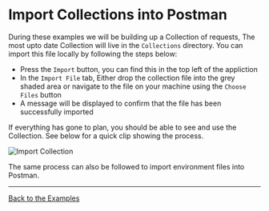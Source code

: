 # Import Collections into Postman

During these examples we will be building up a Collection of requests, The most upto date Collection will live in the `Collections` directory. You can import this file locally by following the steps below:

* Press the `Import` button, you can find this in the top left of the appliction  
* In the `Import File` tab, Either drop the collection file into the grey shaded area or navigate to the file on your machine using the `Choose Files` button
* A message will be displayed to confirm that the file has been successfully imported

If everything has gone to plan, you should be able to see and use the Collection. See below for a quick clip showing the process.

![Import Collection](https://github.com/DannyDainton/All-Things-Postman/blob/master/Public/gifs/Import_Collection.gif)

The same process can also be followed to import environment files into Postman.

---
[Back to the Examples](https://github.com/DannyDainton/All-Things-Postman#example-guides)
